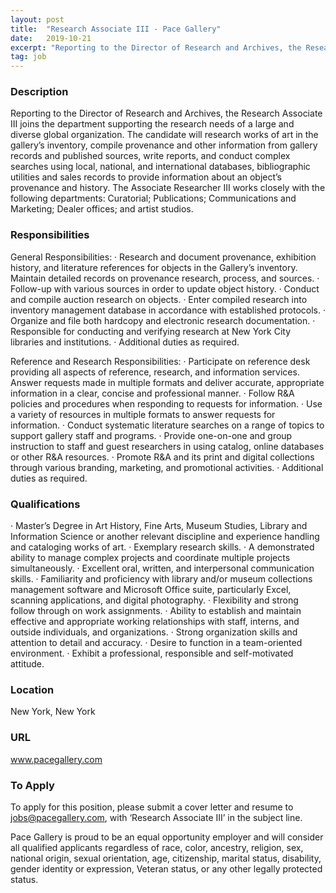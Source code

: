 ```yaml
---
layout: post
title:  "Research Associate III - Pace Gallery"
date:   2019-10-21
excerpt: "Reporting to the Director of Research and Archives, the Research Associate III joins the department supporting the research needs of a large and diverse global organization. The candidate will research works of art in the gallery’s inventory, compile provenance and other information from gallery records and published sources, write reports,..."
tag: job
---
```


### Description   

Reporting to the Director of Research and Archives, the Research Associate III joins the department supporting the research needs of a large and diverse global organization. The candidate will research works of art in the gallery’s inventory, compile provenance and other information from gallery records and published sources, write reports, and conduct complex searches using local, national, and international databases, bibliographic utilities and sales records to provide information about an object’s provenance and history. The Associate Researcher III works closely with the following departments: Curatorial; Publications; Communications and Marketing; Dealer offices; and artist studios.


### Responsibilities   

General Responsibilities:
· Research and document provenance, exhibition history, and literature references for objects in the Gallery’s inventory. Maintain detailed records on provenance research, process, and sources. 
· Follow-up with various sources in order to update object history. 
· Conduct and compile auction research on objects. 
· Enter compiled research into inventory management database in accordance with established protocols. 
· Organize and file both hardcopy and electronic research documentation. 
· Responsible for conducting and verifying research at New York City libraries and institutions. 
· Additional duties as required.

Reference and Research Responsibilities:
· Participate on reference desk providing all aspects of reference, research, and information services. Answer requests made in multiple formats and deliver accurate, appropriate information in a clear, concise and professional manner.
· Follow R&A policies and procedures when responding to requests for information.
· Use a variety of resources in multiple formats to answer requests for information. 
· Conduct systematic literature searches on a range of topics to support gallery staff and programs.
· Provide one-on-one and group instruction to staff and guest researchers in using catalog, online databases or other R&A resources.
· Promote R&A and its print and digital collections through various branding, marketing, and promotional activities.
· Additional duties as required.


### Qualifications   

· Master’s Degree in Art History, Fine Arts, Museum Studies, Library and Information Science or another relevant discipline and experience handling and cataloging works of art. 
· Exemplary research skills.
· A demonstrated ability to manage complex projects and coordinate multiple projects simultaneously.
· Excellent oral, written, and interpersonal communication skills.
· Familiarity and proficiency with library and/or museum collections management software and Microsoft Office suite, particularly Excel, scanning applications, and digital photography. 
· Flexibility and strong follow through on work assignments.
· Ability to establish and maintain effective and appropriate working relationships with staff, interns, and outside individuals, and organizations.
· Strong organization skills and attention to detail and accuracy.
· Desire to function in a team-oriented environment.
· Exhibit a professional, responsible and self-motivated attitude.




### Location   

New York, New York


### URL   

www.pacegallery.com

### To Apply   

To apply for this position, please submit a cover letter and resume to jobs@pacegallery.com, with ‘Research Associate III’ in the subject line. 

Pace Gallery is proud to be an equal opportunity employer and will consider all qualified applicants regardless of race, color, ancestry, religion, sex, national origin, sexual orientation, age, citizenship, marital status, disability, gender identity or expression, Veteran status, or any other legally protected status.





